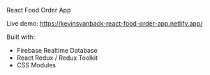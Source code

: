 React Food Order App

Live demo: https://kevinsvanback-react-food-order-app.netlify.app/

Built with:

- Firebase Realtime Database
- React Redux / Redux Toolkit
- CSS Modules
